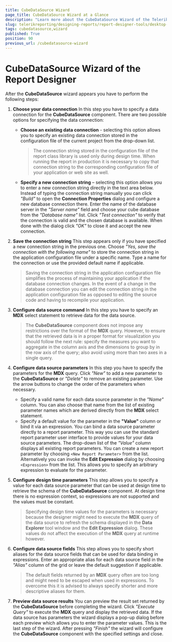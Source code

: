 ```yaml
---
title: CubeDataSource Wizard
page_title: CubeDataSource Wizard at a Glance
description: "Learn more about the CubeDataSource Wizard of the Telerik Reporting Desktop Designers and how to configure the CubeDataSource properties with it."
slug: telerikreporting/designing-reports/report-designer-tools/desktop-designers/tools/data-source-wizards/cubedatasource-wizard
tags: cubedatasource,wizard
published: True
position: 90
previous_url: /cubedatasource-wizard
---
```


# CubeDataSource Wizard of the Report Designer

After the __CubeDataSource__ wizard appears you have to perform the following steps:

1. __Choose your data connection__ In this step you have to specify a data connection for the __CubeDataSource__ component. There are two possible options for specifying the data connection:

	+ __Choose an existing data connection__ - selecting this option allows you to specify an existing data connection stored in the configuration file of the current project from the drop-down list.

		>The connection string stored in the configuration file of the report class library is used only during design time. When running the report in production it is necessary to copy that connection string to the corresponding configuration file of your application or web site as well.

	+ __Specify a new connection string__ – selecting this option allows you to enter a new connection string directly in the text area below. Instead of typing the connection string manually you can click *"Build"* to open the __Connection Properties__ dialog and configure a new database connection there. Enter the name of the database server in the *"Server name"* field and choose your cube database from the *"Database name"* list. Click *"Test connection"* to verify that the connection is valid and the chosen database is available. When done with the dialog click *"OK"* to close it and accept the new connection.

1. __Save the connection string__ This step appears only if you have specified a new connection string in the previous one. Choose *"Yes, save the connection with the following name"* to store the connection string in the application configuration file under a specific name. Type a name for the connection or use the provided default name if applicable.

	>Saving the connection string in the application configuration file simplifies the process of maintaining your application if the database connection changes. In the event of a change in the database connection you can edit the connection string in the application configuration file as opposed to editing the source code and having to recompile your application.

1. __Configure data source command__ In this step you have to specify an __MDX__ select statement to retrieve data for the data source.

	> The __CubeDataSource__ component does not impose any restrictions over the format of the __MDX__ query. However, to ensure that the retrieved data is in a proper format for visualization you should follow the next rule: specify the measures you want to aggregate in the column axis and the dimensions to group by in the row axis of the query; also avoid using more than two axes in a single query.

1. __Configure data source parameters__ In this step you have to specify the parameters for the __MDX__ query. Click *"New"* to add a new parameter to the __CubeDataSource__ or *"Delete"* to remove an existing parameter. Use the arrow buttons to change the order of the parameters when necessary.

	+ Specify a valid name for each data source parameter in the *"Name"* column. You can also choose that name from the list of existing parameter names which are derived directly from the __MDX__ select statement.
	+ Specify a default value for the parameter in the __"Value"__ column or bind it via an expression. You can bind a data source parameter directly to a report parameter. This way you can use the standard report parameter user interface to provide values for your data source parameters. The drop-down list of the *"Value"* column displays all existing report parameters. You can create a new report parameter by choosing `<New Report Parameter>` from the list. Alternatively you can invoke the __Edit Expression__ dialog by choosing `<Expression>` from the list. This allows you to specify an arbitrary expression to evaluate for the parameter.

1. __Configure design time parameters__ This step allows you to specify a value for each data source parameter that can be used at design time to retrieve the schema of the __CubeDataSource__ component. At design time there is no expression context, so expressions are not supported and the values must be constant.

	> Specifying design time values for the parameters is necessary because the designer might need to execute the __MDX__ query of the data source to refresh the schema displayed in the __Data Explorer__ tool window and the __Edit Expression__ dialog. These values do not affect the execution of the __MDX__ query at runtime however.

1. __Configure data source fields__ This step allows you to specify short aliases for the data source fields that can be used for data binding in expressions. Enter an appropriate alias for each data source field in the *"Alias"* column of the grid or leave the default suggestion if applicable.

	> The default fields returned by an __MDX__ query often are too long and might need to be escaped when used in expressions. To overcome this it is advised to always specify shorter and more descriptive aliases for them.

1. __Preview data source results__ You can preview the result set returned by the __CubeDataSource__ before completing the wizard. Click *"Execute Query"* to execute the __MDX__ query and display the retrieved data. If the data source has parameters the wizard displays a pop-up dialog before each preview which allows you to enter the parameter values. This is the last step of the wizard. After pressing *"Finish"* the wizard will configure the __CubeDataSource__ component with the specified settings and close.
